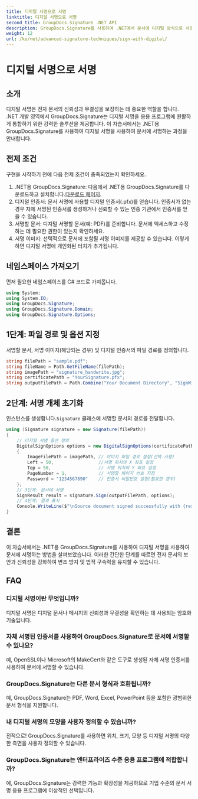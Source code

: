 ```yaml
---
title: 디지털 서명으로 서명
linktitle: 디지털 서명으로 서명
second_title: GroupDocs.Signature .NET API
description: GroupDocs.Signature를 사용하여 .NET에서 문서에 디지털 방식으로 서명하는 방법을 알아보세요. 이 포괄적인 튜토리얼을 통해 보안과 신뢰성을 강화하세요.
weight: 12
url: /ko/net/advanced-signature-techniques/sign-with-digital/
---
```


# 디지털 서명으로 서명

## 소개
디지털 서명은 전자 문서의 신뢰성과 무결성을 보장하는 데 중요한 역할을 합니다. .NET 개발 영역에서 GroupDocs.Signature는 디지털 서명을 응용 프로그램에 원활하게 통합하기 위한 강력한 솔루션을 제공합니다. 이 자습서에서는 .NET용 GroupDocs.Signature를 사용하여 디지털 서명을 사용하여 문서에 서명하는 과정을 안내합니다.
## 전제 조건
구현을 시작하기 전에 다음 전제 조건이 충족되었는지 확인하세요.
1.  .NET용 GroupDocs.Signature: 다음에서 .NET용 GroupDocs.Signature를 다운로드하고 설치합니다.[다운로드 페이지](https://releases.groupdocs.com/signature/net/).
2. 디지털 인증서: 문서 서명에 사용할 디지털 인증서(.pfx)를 얻습니다. 인증서가 없는 경우 자체 서명된 인증서를 생성하거나 신뢰할 수 있는 인증 기관에서 인증서를 얻을 수 있습니다.
3. 서명할 문서: 디지털 서명할 문서(예: PDF)를 준비합니다. 문서에 액세스하고 수정하는 데 필요한 권한이 있는지 확인하세요.
4. 서명 이미지: 선택적으로 문서에 포함될 서명 이미지를 제공할 수 있습니다. 이렇게 하면 디지털 서명에 개인화된 터치가 추가됩니다.

## 네임스페이스 가져오기
먼저 필요한 네임스페이스를 C# 코드로 가져옵니다.
```csharp
using System;
using System.IO;
using GroupDocs.Signature;
using GroupDocs.Signature.Domain;
using GroupDocs.Signature.Options;
```
## 1단계: 파일 경로 및 옵션 지정
서명할 문서, 서명 이미지(해당되는 경우) 및 디지털 인증서의 파일 경로를 정의합니다.
```csharp
string filePath = "sample.pdf";
string fileName = Path.GetFileName(filePath);
string imagePath = "signature_handwrite.jpg";
string certificatePath = "YourSignature.pfx";
string outputFilePath = Path.Combine("Your Document Directory", "SignWithDigital", fileName);
```
## 2단계: 서명 개체 초기화
 인스턴스를 생성합니다.`Signature` 클래스에 서명할 문서의 경로를 전달합니다.
```csharp
using (Signature signature = new Signature(filePath))
{
    // 디지털 서명 옵션 정의
    DigitalSignOptions options = new DigitalSignOptions(certificatePath)
    {
        ImageFilePath = imagePath, // 이미지 파일 경로 설정(선택 사항)
        Left = 50,                 //서명 위치의 X 좌표 설정
        Top = 50,                  // 서명 위치의 Y 좌표 설정
        PageNumber = 1,            // 서명할 페이지 번호 지정
        Password = "1234567890"    // 인증서 비밀번호 설정(필요한 경우)
    };
    // 3단계: 문서에 서명
    SignResult result = signature.Sign(outputFilePath, options);
    // 4단계: 결과 표시
    Console.WriteLine($"\nSource document signed successfully with {result.Succeeded.Count} signature(s).\nFile saved at {outputFilePath}.");
}
```

## 결론
이 자습서에서는 .NET용 GroupDocs.Signature를 사용하여 디지털 서명을 사용하여 문서에 서명하는 방법을 살펴보았습니다. 이러한 간단한 단계를 따르면 전자 문서의 보안과 신뢰성을 강화하여 변조 방지 및 법적 구속력을 유지할 수 있습니다.
## FAQ
### 디지털 서명이란 무엇입니까?
디지털 서명은 디지털 문서나 메시지의 신뢰성과 무결성을 확인하는 데 사용되는 암호화 기술입니다.
### 자체 서명된 인증서를 사용하여 GroupDocs.Signature로 문서에 서명할 수 있나요?
예, OpenSSL이나 Microsoft의 MakeCert와 같은 도구로 생성된 자체 서명 인증서를 사용하여 문서에 서명할 수 있습니다.
### GroupDocs.Signature는 다른 문서 형식과 호환됩니까?
예, GroupDocs.Signature는 PDF, Word, Excel, PowerPoint 등을 포함한 광범위한 문서 형식을 지원합니다.
### 내 디지털 서명의 모양을 사용자 정의할 수 있습니까?
전적으로! GroupDocs.Signature를 사용하면 위치, 크기, 모양 등 디지털 서명의 다양한 측면을 사용자 정의할 수 있습니다.
### GroupDocs.Signature는 엔터프라이즈 수준 응용 프로그램에 적합합니까?
예, GroupDocs.Signature는 강력한 기능과 확장성을 제공하므로 기업 수준의 문서 서명 응용 프로그램에 이상적인 선택입니다.